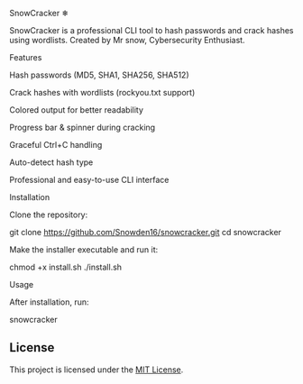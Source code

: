 SnowCracker ❄

SnowCracker is a professional CLI tool to hash passwords and crack hashes using wordlists.
Created by Mr snow, Cybersecurity Enthusiast.

Features

Hash passwords (MD5, SHA1, SHA256, SHA512)

Crack hashes with wordlists (rockyou.txt support)

Colored output for better readability

Progress bar & spinner during cracking

Graceful Ctrl+C handling

Auto-detect hash type

Professional and easy-to-use CLI interface


Installation

Clone the repository:

git clone https://github.com/Snowden16/snowcracker.git
cd snowcracker

Make the installer executable and run it:

chmod +x install.sh
./install.sh


Usage

After installation, run:

snowcracker











## License

This project is licensed under the [MIT License](LICENSE).
